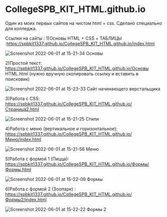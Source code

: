 # CollegeSPB_KIT_HTML.github.io
Один из моих первых сайтов на чистом html + css. Сделано специально для колледжа.

Ссылки на сайты :
1)Основы HTML + CSS + ТАБЛИЦЫ :https://spbkit1337.github.io/CollegeSPB_KIT_HTML.github.io/index.html

![Screenshot 2022-06-01 at 15-21-34 Основы](https://user-images.githubusercontent.com/51737588/171403495-cafdd8f4-b1eb-4dce-9278-2823612a9615.png)


2)Простой текст: https://spbkit1337.github.io/CollegeSPB_KIT_HTML.github.io/Основы HTML.html (нужно вручную скопировать ссылку и вставить в поисковик)

![Screenshot 2022-06-01 at 15-23-33 Сайт начинающего верстальщика](https://user-images.githubusercontent.com/51737588/171403632-53ae593f-7cdf-444f-824d-0ee67cbf5050.png)

3)Работа с CSS: https://spbkit1337.github.io/CollegeSPB_KIT_HTML.github.io/Страница2.html

![Screenshot 2022-06-01 at 15-21-25 Стили](https://user-images.githubusercontent.com/51737588/171403695-3ed63b7f-3306-4fa3-9b3e-8bbdaac3e92f.png)

4)Работа с меню (вертикальное и горизонтальное): https://spbkit1337.github.io/CollegeSPB_KIT_HTML.github.io/Меню/index.html

![Screenshot 2022-06-01 at 15-21-56 Меню](https://user-images.githubusercontent.com/51737588/171403738-e4d06ead-9da4-4729-9d22-3ccfaada5ae4.png)

5)Работа с формой 1 (Пицца): https://spbkit1337.github.io/CollegeSPB_KIT_HTML.github.io/Формы/Формы.html

![Screenshot 2022-06-01 at 15-22-09 Формы](https://user-images.githubusercontent.com/51737588/171403780-d48a333d-b36d-4a43-9dbb-aff59acc81c0.png)

6)Работа с формой 2 (Зоопарк) : https://spbkit1337.github.io/CollegeSPB_KIT_HTML.github.io/Формы2/index.html

![Screenshot 2022-06-01 at 15-22-22 Формы 2](https://user-images.githubusercontent.com/51737588/171403840-65a40c7a-75d3-4fe6-88bf-326b90611bb5.png)
